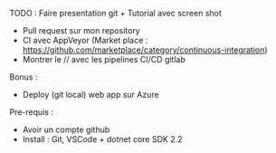 TODO : 
Faire presentation git + Tutorial avec screen shot

- Pull request sur mon repository
- CI avec AppVeyor (Market place : https://github.com/marketplace/category/continuous-integration)
- Montrer le // avec les pipelines CI/CD gitlab

Bonus :
- Deploy (git local) web app sur Azure

Pre-requis : 
- Avoir un compte github
- Install : Git, VSCode + dotnet core SDK 2.2